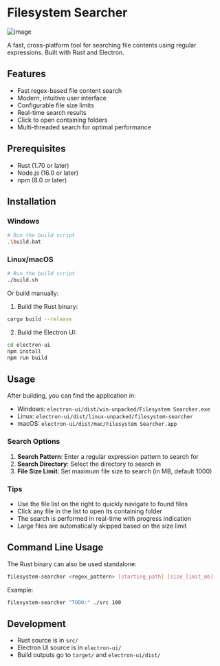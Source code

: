 # Filesystem Searcher

![image](https://github.com/user-attachments/assets/e28ada71-077e-4776-864c-1b70e997ee74)

A fast, cross-platform tool for searching file contents using regular expressions. Built with Rust and Electron.

## Features

- Fast regex-based file content search
- Modern, intuitive user interface
- Configurable file size limits
- Real-time search results
- Click to open containing folders
- Multi-threaded search for optimal performance

## Prerequisites

- Rust (1.70 or later)
- Node.js (16.0 or later)
- npm (8.0 or later)

## Installation

### Windows
```bash
# Run the build script
.\build.bat
```

### Linux/macOS
```bash
# Run the build script
./build.sh
```

Or build manually:

1. Build the Rust binary:
```bash
cargo build --release
```

2. Build the Electron UI:
```bash
cd electron-ui
npm install
npm run build
```

## Usage

After building, you can find the application in:
- Windows: `electron-ui/dist/win-unpacked/Filesystem Searcher.exe`
- Linux: `electron-ui/dist/linux-unpacked/filesystem-searcher`
- macOS: `electron-ui/dist/mac/Filesystem Searcher.app`

### Search Options

1. **Search Pattern**: Enter a regular expression pattern to search for
2. **Search Directory**: Select the directory to search in
3. **File Size Limit**: Set maximum file size to search (in MB, default 1000)

### Tips

- Use the file list on the right to quickly navigate to found files
- Click any file in the list to open its containing folder
- The search is performed in real-time with progress indication
- Large files are automatically skipped based on the size limit

## Command Line Usage

The Rust binary can also be used standalone:

```bash
filesystem-searcher <regex_pattern> [starting_path] [size_limit_mb]
```

Example:
```bash
filesystem-searcher "TODO:" ./src 100
```

## Development

- Rust source is in `src/`
- Electron UI source is in `electron-ui/`
- Build outputs go to `target/` and `electron-ui/dist/`
